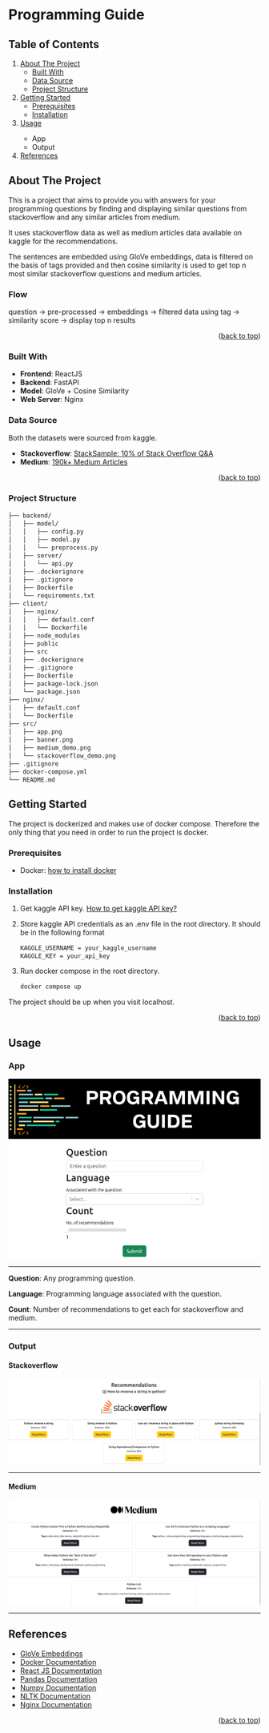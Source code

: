
  <a name="readme-top"></a>

  <p align="center">
    <h1>Programming Guide</h1>
  </p>

  <h2>Table of Contents</h2>
  <ol>
    <li>
      <a href="#about-the-project">About The Project</a>
      <ul>
        <li><a href="#built-with">Built With</a></li>
        <li><a href="#data-source">Data Source</a></li>
        <li><a href="#project-structure">Project Structure</a></li>
      </ul>
    </li>
    <li>
      <a href="#getting-started">Getting Started</a>
      <ul>
        <li><a href="#prerequisites">Prerequisites</a></li>
        <li><a href="#installation">Installation</a></li>
      </ul>
    </li>
    <li><a href="#usage">Usage</a></li>
    <ul>
        <li>App</li>
        <li>Output</li>
    </ul>
    <li><a href="#references">References</a></li>
  </ol>

## About The Project

This is a project that aims to provide you with answers for your programming questions by finding and displaying similar questions from stackoverflow and any similar articles from medium.

It uses stackoverflow data as well as medium articles data available on kaggle for the recommendations.

The sentences are embedded using GloVe embeddings, data is filtered on the basis of tags provided and then cosine similarity is used to get top n most similar stackoverflow questions and medium articles.

### Flow
question -> pre-processed -> embeddings -> filtered data using tag -> similarity score -> display top n results

<p align="right">(<a href="#readme-top">back to top</a>)</p>

### Built With

- **Frontend**: ReactJS
- **Backend**: FastAPI
- **Model**: GloVe + Cosine Similarity
- **Web Server**: Nginx

### Data Source
Both the datasets were sourced from kaggle.
- **Stackoverflow**: [StackSample: 10% of Stack Overflow Q&A](https://www.kaggle.com/datasets/stackoverflow/stacksample)
- **Medium**: [190k+ Medium Articles](https://www.kaggle.com/datasets/fabiochiusano/medium-articles)

<p align="right">(<a href="#readme-top">back to top</a>)</p>

### Project Structure
```
├── backend/
│   ├── model/
│   │   ├── config.py
│   │   ├── model.py
│   │   └── preprocess.py
│   ├── server/
│   │   └── api.py
│   ├── .dockerignore
│   ├── .gitignore
│   ├── Dockerfile
│   └── requirements.txt
├── client/
│   ├── nginx/
│   │   ├── default.conf
│   │   └── Dockerfile
│   ├── node_modules
│   ├── public
│   ├── src
│   ├── .dockerignore
│   ├── .gitignore
│   ├── Dockerfile
│   ├── package-lock.json
│   └── package.json
├── nginx/
│   ├── default.conf
│   └── Dockerfile
├── src/
│   ├── app.png
│   ├── banner.png
│   ├── medium_demo.png
│   └── stackoverflow_demo.png
├── .gitignore
├── docker-compose.yml
└── README.md
```

## Getting Started

The project is dockerized and makes use of docker compose. Therefore the only thing that you need in order to run the project is docker.

### Prerequisites

* Docker: [how to install docker](https://docs.docker.com/get-docker/)
  
### Installation

1. Get kaggle API key. [How to get kaggle API key?](https://christianjmills.com/posts/kaggle-obtain-api-key-tutorial/)
   
2. Store kaggle API credentials as an .env file in the root directory. It should be in the following format
    ```
    KAGGLE_USERNAME = your_kaggle_username
    KAGGLE_KEY = your_api_key
    ```
3. Run docker compose in the root directory.
   ```sh
   docker compose up
   ```

The project should be up when you visit localhost.

<p align="right">(<a href="#readme-top">back to top</a>)</p>

## Usage

### App
<div style="display: flex; justify-content: center;">
  <img src="./src/images/app.png" alt="App">
</div>
<hr>

**Question**: Any programming question.

**Language**: Programming language associated with the question.

**Count**: Number of recommendations to get each for stackoverflow and medium.

<hr>

### Output

#### Stackoverflow
<div style="display: flex; justify-content: center;">
  <img src="./src/images/stackoverflow_demo.png" alt="App">
</div>
<hr>

#### Medium
<div style="display: flex; justify-content: center;">
  <img src="./src/images/medium_demo.png" alt="App">
</div>
<hr>

## References

* [GloVe Embeddings](https://nlp.stanford.edu/pubs/glove.pdf)
* [Docker Documentation](https://docs.docker.com/reference/)
* [React JS Documentation](https://react.dev/reference/react)
* [Pandas Documentation](https://pandas.pydata.org/docs/)
* [Numpy Documentation](https://numpy.org/doc/)
* [NLTK Documentation](https://www.nltk.org/api/nltk.html)
* [Nginx Documentation](http://nginx.org/en/docs/)
  
<p align="right">(<a href="#readme-top">back to top</a>)</p>